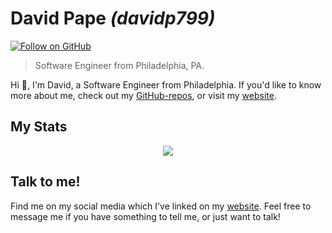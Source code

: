 # David Pape _(davidp799)_
[![Follow on GitHub](https://img.shields.io/github/followers/davidp799?style=social&label=Follow%20on%20GitHub)](https://github.com/davidp799)

> Software Engineer from Philadelphia, PA.


Hi 👋, I'm David, a Software Engineer from Philadelphia. If you'd like to know more about me, check out my [GitHub-repos](https://github.com/davidp799?tab=repositories), or visit my [website](https://davidp799.github.io/portfolio-site).

## My Stats

<div align="center">
    <img src="https://github-readme-stats.vercel.app/api/top-langs/?username=davidp799&count_private=true&include_all_commits=true&theme=transparent&layout=compact&card_width=450px" /><br/>
</div>

## Talk to me!

Find me on my social media which I've linked on my [website](https://davidp.github.io/portfolio-site/contact). Feel free to message me if you have something to tell me, or just want to talk!
